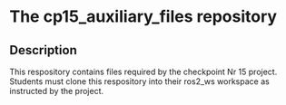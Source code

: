 # The cp15_auxiliary_files repository

## Description

This respository contains files required by the checkpoint Nr 15 project.
Students must clone this respository into their ros2_ws workspace as instructed by the project.
